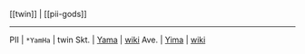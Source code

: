 [[twin]] | [[pii-gods]]

---

PII | `*YamHa` | twin
Skt. | [Yama](yama.md) | [wiki](https://en.wikipedia.org/wiki/Yama_(Hinduism) "Yama (Hinduism)")
Ave. | [Yima](yima.md) | [wiki](https://en.wikipedia.org/wiki/Jamshid "Jamshid")